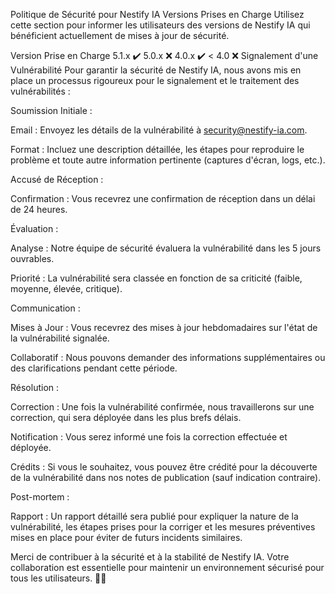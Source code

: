 Politique de Sécurité pour Nestify IA
Versions Prises en Charge
Utilisez cette section pour informer les utilisateurs des versions de Nestify IA qui bénéficient actuellement de mises à jour de sécurité.

Version	Prise en Charge
5.1.x	✔️
5.0.x	❌
4.0.x	✔️
< 4.0	❌
Signalement d'une Vulnérabilité
Pour garantir la sécurité de Nestify IA, nous avons mis en place un processus rigoureux pour le signalement et le traitement des vulnérabilités :

Soumission Initiale :

Email : Envoyez les détails de la vulnérabilité à security@nestify-ia.com.

Format : Incluez une description détaillée, les étapes pour reproduire le problème et toute autre information pertinente (captures d'écran, logs, etc.).

Accusé de Réception :

Confirmation : Vous recevrez une confirmation de réception dans un délai de 24 heures.

Évaluation :

Analyse : Notre équipe de sécurité évaluera la vulnérabilité dans les 5 jours ouvrables.

Priorité : La vulnérabilité sera classée en fonction de sa criticité (faible, moyenne, élevée, critique).

Communication :

Mises à Jour : Vous recevrez des mises à jour hebdomadaires sur l'état de la vulnérabilité signalée.

Collaboratif : Nous pouvons demander des informations supplémentaires ou des clarifications pendant cette période.

Résolution :

Correction : Une fois la vulnérabilité confirmée, nous travaillerons sur une correction, qui sera déployée dans les plus brefs délais.

Notification : Vous serez informé une fois la correction effectuée et déployée.

Crédits : Si vous le souhaitez, vous pouvez être crédité pour la découverte de la vulnérabilité dans nos notes de publication (sauf indication contraire).

Post-mortem :

Rapport : Un rapport détaillé sera publié pour expliquer la nature de la vulnérabilité, les étapes prises pour la corriger et les mesures préventives mises en place pour éviter de futurs incidents similaires.

Merci de contribuer à la sécurité et à la stabilité de Nestify IA. Votre collaboration est essentielle pour maintenir un environnement sécurisé pour tous les utilisateurs. 🌟🔐
